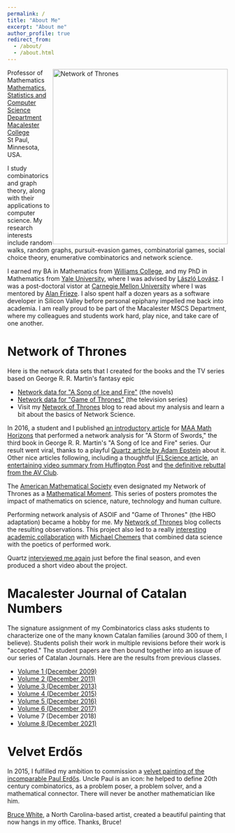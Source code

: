 ```yaml
---
permalink: /
title: "About Me"
excerpt: "About me"
author_profile: true
redirect_from: 
  - /about/
  - /about.html
---
```




<img src="https://networkofthrones.files.wordpress.com/2020/01/got-all8.png"
     alt="Network of Thrones"
     style="float: right;"
     width="400pt" />


Professor of Mathematics<br />
[Mathematics, Statistics and Computer Science Department](https://www.macalester.edu/mscs/)<br />
[Macalester College](https://www.macalester.edu)<br />
St Paul, Minnesota, USA.

I study combinatorics and graph theory, along with their applications to computer science. My research interests include random walks, random graphs, pursuit-evasion games, combinatorial games, social choice theory, enumerative combinatorics and network science.  


I earned my BA in Mathematics from [Williams College](https://math.williams.edu/), and my PhD in Mathematics from [Yale University](https://math.yale.edu/), where I was advised by [László Lovász](https://web.cs.elte.hu/~lovasz/). I was a post-doctoral vistor at [Carnegie Mellon University](https://www.cmu.edu/math/index.html) where I was mentored by [Alan Frieze](https://www.math.cmu.edu/~af1p/). I also spent half a dozen years as a software developer in Silicon Valley before personal epiphany impelled me back into academia. I am really proud to be part of the Macalester MSCS Department, where my colleagues  and students work hard, play nice, and take care of one another.

Network of Thrones
====

Here is the network data sets that I created for the books and the TV series based on George R. R. Martin's fantasy epic
*  [Network data for "A Song of Ice and Fire"](https://github.com/mathbeveridge/asoiaf) (the novels)
*  [Network data for "Game of Thrones"](https://github.com/mathbeveridge/gameofthrones) (the television series)
*  Visit my [Network of Thrones](https://networkofthrones.wordpress.com/) blog to read about my analysis and learn a bit about the basics of Network Science.

In 2016, a student and I published [an introductory article](https://www.maa.org/sites/default/files/pdf/Mathhorizons/NetworkofThrones%20%281%29.pdf) for [MAA Math Horizons](https://www.maa.org/press/periodicals/math-horizons) that performed a network analysis for "A Storm of Swords," the third book in George R. R. Martin's "A Song of Ice and Fire" series. Our result went viral, thanks to a playful [Quartz article by Adam Epstein](http://qz.com/650796/mathematicians-mapped-out-every-game-of-thrones-relationship-to-find-the-main-character/) about it. Other nice articles following, including a thoughtful [IFLScience article](http://www.iflscience.com/editors-blog/mathematicians-create-game-thrones-social-network-work-out-who-rules-westeros), an [entertaining video summary from Huffington Post](https://www.huffpost.com/entry/game-of-thrones-math-real-star_n_5700de59e4b0a06d5805ef9a) and [the definitive rebuttal from the AV Club](http://www.avclub.com/article/math-nerds-decided-true-protagonist-game-thrones-234660).

The [American Mathematical Society](http://www.ams.org/home/page) even designated my Network of Thrones as a [Mathematical Moment](http://www.ams.org/publicoutreach/mathmoments/mm123-thrones-podcast). This series of posters promotes the impact of mathematics on science, nature, technology and human culture.

Performing network analysis of ASOIF and "Game of Thrones" (the HBO adaptation) became a hobby for me. My [Network of Thrones](https://networkofthrones.wordpress.com/) blog collects the resulting observations. This project also led to a really [interesting academic collaboration](https://drive.google.com/open?id=0ByVwdYPtCB8eQngtdUljZFgyRUE) with [Michael Chemers](https://theater.ucsc.edu/faculty/chemers) that combined data science with the poetics of performed work. 

Quartz [interviewed me again](https://qz.com/quartzy/1576451/who-will-win-the-game-of-thrones-what-network-science-tells-us/) just before the final season, and even produced a short video about the project.


Macalester Journal of Catalan Numbers
====

The signature assignment of my Combinatorics class asks students to characterize one of the many known Catalan families (around 300 of them, I believe). Students polish their work in multiple revisions before their work is "accepted." The student papers are then bound together into an issuue of our series of Catalan Journals. Here are the results from previous classes.

* [Volume 1 (December 2009)](https://drive.google.com/file/d/19QTRZN7g31VMGWtFkcQnyuPO0VoCvmAX/view)
* [Volume 2 (December 2011)](https://drive.google.com/file/d/19lC6RgGm9ZST-kZ1mKV2G-T7_h2zs9RR/view?usp=sharing)
* [Volume 3 (December 2013)](https://drive.google.com/file/d/1X_sPBXF-WfOcbgmAvWk3bnEXORPHCqw7/view?usp=sharing)
* [Volume 4 (December 2015)](https://drive.google.com/file/d/16spmT1-KCanfS_PDjxO-xOwHVXikel9n/view?usp=sharing)
* [Volume 5 (December 2016)](https://drive.google.com/file/d/1SpsxK5dITANR_syUwuBh3eoYGOBdLQX3/view?usp=sharing)
* [Volume 6 (December 2017)](https://drive.google.com/file/d/1xd3bXWMT_IIVVz7z7mGiqQF_wLoEXEoD/view?usp=sharing)
* Volume 7 (December 2018)
* [Volume 8 (December 2021)](https://drive.google.com/file/d/1eMYdyZQ_PpHJz926PLrViEW6WYGh500a/view?usp=sharing)

Velvet Erdős
====

In 2015, I fulfilled my ambition to commission a [velvet painting of the incomparable Paul Erdős](https://raw.githubusercontent.com/mathbeveridge/mathbeveridge.github.io/master/images/Erdos.jpg). Uncle Paul is an icon: he helped to define 20th century combinatorics, as a problem poser, a problem solver, and a mathematical connector. There will never be another mathematician like him.

[Bruce White](https://velvetgeek.com/), a North Carolina-based artist, created a beautiful painting that now hangs in my office. Thanks, Bruce!


